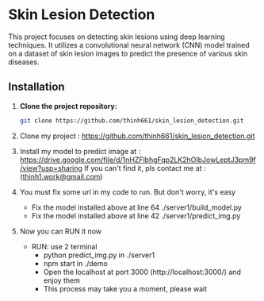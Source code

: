 # Skin Lesion Detection

This project focuses on detecting skin lesions using deep learning techniques. It utilizes a convolutional neural network (CNN) model trained on a dataset of skin lesion images to predict the presence of various skin diseases.

## Installation

1. **Clone the project repository:**
   
   ```bash
   git clone https://github.com/thinh661/skin_lesion_detection.git


1. Clone my project : https://github.com/thinh661/skin_lesion_detection.git
2. Install my model to predict image at : https://drive.google.com/file/d/1nHZFlbhgFqp2LK2hOIbJowLeptJ3pm9f/view?usp=sharing
    If you can't find it, pls contact me at : (thinh1.work@gmail.com)
4. You must fix some url in my code to run. But don't worry, it's easy
   - Fix the model installed above at line 64 ./server1/build_model.py
   - Fix the model installed above at line 42 ./server1/predict_img.py
5. Now you can RUN it now
    - RUN: use 2 terminal
        - python predict_img.py in ./server1
        - npm start in ./demo
        - Open the localhost at port 3000 (http://localhost:3000/) and enjoy them
        - This process may take you a moment, please wait
